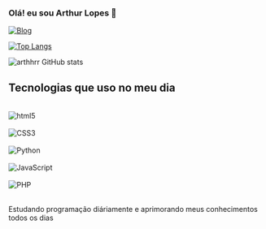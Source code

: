 ### Olá! eu sou Arthur Lopes 🌟
[![Blog](https://img.shields.io/badge/LinkedIn-0077B5?style=for-the-badge&logo=linkedin&logoColor=white
)](https://www.linkedin.com/in/arthur-lopes-barbosa-b3aa72206/)

[![Top Langs](https://github-readme-stats.vercel.app/api/top-langs/?username=arthhrr)](https://github.com/anuraghazra/github-readme-stats)

![arthhrr GitHub stats](https://github-readme-stats.vercel.app/api?username=arthhrr&show_icons=true&theme=tokyonight)

## Tecnologias que uso no meu dia

<div style="display: inline_block"><br/>
<img align="center" alt="html5" src="https://img.shields.io/badge/HTML5-E34F26?style=for-the-badge&logo=html5&logoColor=white"> 
</div>
<div style="display: inline_block"><br/>
<img align="center" alt="CSS3" src="https://img.shields.io/badge/CSS3-1572B6?style=for-the-badge&logo=css3&logoColor=white"> 
<div style="display: inline_block"><br/>
<img align="center" alt="Python" src="https://img.shields.io/badge/Python-14354C?style=for-the-badge&logo=python&logoColor=white"> 
</div>
<div style="display: inline_block"><br/>
<img align="center" alt="JavaScript" src="https://img.shields.io/badge/JavaScript-F7DF1E?style=for-the-badge&logo=javascript&logoColor=black"> 
<div style="display: inline_block"><br/>
<img align="center" alt="PHP" src="https://img.shields.io/badge/PHP-777BB4?style=for-the-badge&logo=php&logoColor=white">
</div>
</br>

Estudando programação diáriamente e aprimorando meus conhecimentos todos os dias
